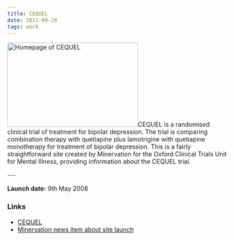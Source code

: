 ```yaml
---
title: CEQUEL
date: 2011-09-26
tags: work
---
```

<p><img src="/assets/images/cequel.png" alt="Homepage of CEQUEL" width="300" height="193">CEQUEL is a randomised clinical trial of treatment for bipolar depression. The trial is comparing combination therapy with quetiapine plus lamotrigine with quetiapine monotherapy for treatment of bipolar depression. This is a fairly straightforward site created by Minervation for the Oxford Clinical Trials Unit for Mental Illness, providing information about the CEQUEL trial.</p>
---

<p><strong>Launch date:</strong> 9th May 2008</p>
<h3>Links</h3>
<ul>
<li><a href="http://www.cequel.org/">CEQUEL</a></li>
<li><a href="http://www.minervation.com/cequel-trial-web-site-launched/">Minervation news item about site launch</a></li>
</ul>